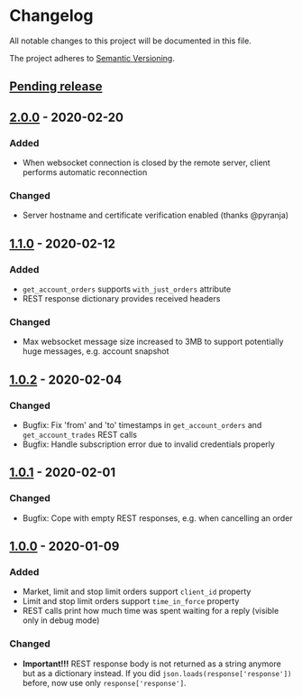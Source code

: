 # Changelog

All notable changes to this project will be documented in this file.

The project adheres to [Semantic Versioning](https://semver.org/spec/v2.0.0.html).

## [Pending release]

## [2.0.0] - 2020-02-20

### Added

- When websocket connection is closed by the remote server, client performs automatic reconnection

### Changed

- Server hostname and certificate verification enabled (thanks @pyranja)

## [1.1.0] - 2020-02-12

### Added

- `get_account_orders` supports `with_just_orders` attribute
- REST response dictionary provides received headers

### Changed

- Max websocket message size increased to 3MB to support potentially huge messages, e.g. account snapshot

## [1.0.2] - 2020-02-04

### Changed

- Bugfix: Fix 'from' and 'to' timestamps in `get_account_orders` and `get_account_trades` REST calls
- Bugfix: Handle subscription error due to invalid credentials properly

## [1.0.1] - 2020-02-01

### Changed

- Bugfix: Cope with empty REST responses, e.g. when cancelling an order

## [1.0.0] - 2020-01-09

### Added

- Market, limit and stop limit orders support `client_id` property
- Limit and stop limit orders support `time_in_force` property
- REST calls print how much time was spent waiting for a reply (visible only in debug mode)

### Changed

- __Important!!!__ REST response body is not returned as a string anymore but as a dictionary instead. If you did `json.loads(response['response'])` before, now use only `response['response']`.

[Pending release]: https://github.com/nardew/bitpanda-aio/compare/2.0.0...HEAD
[2.0.0]: https://github.com/nardew/bitpanda-aio/compare/1.1.0...2.0.0
[1.1.0]: https://github.com/nardew/bitpanda-aio/compare/1.0.2...1.1.0
[1.0.2]: https://github.com/nardew/bitpanda-aio/compare/1.0.1...1.0.2
[1.0.1]: https://github.com/nardew/bitpanda-aio/compare/1.0.0...1.0.1
[1.0.0]: https://github.com/nardew/bitpanda-aio/compare/0.1.0...1.0.0
